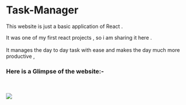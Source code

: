 # Task-Manager 
This website is just a basic application of React .

It was one of my first react projects , so i am sharing it here .<br>
\
It manages the day to day task with ease and makes the day much more productive ,

<h3>Here is a Glimpse of the website:-</h3> <br><br>
<img src="https://user-images.githubusercontent.com/109886612/202647724-8339b2f5-dda4-49fa-977d-f8f33372ba51.png">


